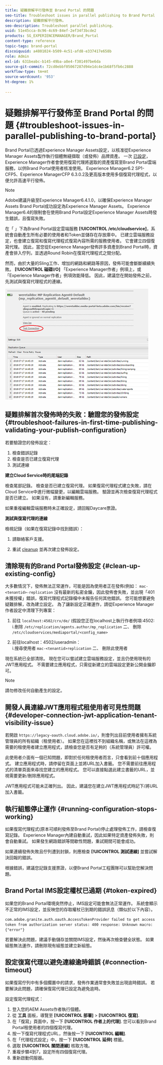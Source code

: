 ```yaml
---
title: 疑難排解平行發佈至 Brand Portal 的問題
seo-title: Troubleshoot issues in parallel publishing to Brand Portal
description: 疑難排解平行發佈。
seo-description: Troubleshoot parallel publishing.
uuid: 51e45cca-8c96-4c69-84ef-2ef34f3bcde2
products: SG_EXPERIENCEMANAGER/Brand_Portal
content-type: reference
topic-tags: brand-portal
discoiquuid: a4801024-b509-4c51-afd8-e337417e658b
role: Admin
exl-id: 631beabc-b145-49ba-a8e4-f301497be6da
source-git-commit: 72cd0ebbf05067287d94e1dc4e1b68f5fb6c2888
workflow-type: tm+mt
source-wordcount: '953'
ht-degree: 1%

---
```


# 疑難排解平行發佈至 Brand Portal 的問題 {#troubleshoot-issues-in-parallel-publishing-to-brand-portal}

Brand Portal已透過Experience Manager Assets設定，以核准從Experience Manager Assets製作執行個體無縫擷取（或發佈）品牌資產。 一次 [已設定](../using/configure-aem-assets-with-brand-portal.md)，Experience Manager作者會使用復寫代理將選取的資產復寫至Brand Portal雲端服務，以供Brand Portal使用者核准使用。 Experience Manager6.2 SP1-CFP5、Experience ManagerCFP 6.3.0.2及更高版本使用多個復寫代理程式，以便允許高速平行發佈。

>[!NOTE]
>
>Adobe建議升級至Experience Manager6.4.1.0，以確保Experience Manager Assets Brand Portal成功設定為Experience Manager Assets。 Experience Manager6.4的限制會在使用Brand Portal設定Experience Manager Assets時發生錯誤，且復寫失敗。

在「 」下為Brand Portal設定雲端服務 **[!UICONTROL /etc/cloudservice]**，系統會自動產生所有必要的使用者和Token並儲存在存放庫中。 已建立雲端服務設定，也會建立復寫和復寫代理程式復寫內容所需的服務使用者。 它會建立四個復寫代理。 因此，當您從Experience Manager發佈許多資產到Brand Portal時，資產會排入佇列，並透過Round Robin在復寫代理程式之間分配。

然而，由於大量的Sling工作、增加的網路和網路等原因，發佈可能會斷斷續續失敗。 **[!UICONTROL 磁碟I/O]** 「Experience Manager作者」例項上，或「Experience Manager作者」例項效能降低。 因此，建議您在開始發佈之前，先測試與復寫代理程式的連線。

![](assets/test-connection.png)

## 疑難排解首次發佈時的失敗：驗證您的發佈設定 {#troubleshoot-failures-in-first-time-publishing-validating-your-publish-configuration}

若要驗證您的發佈設定：

1. 檢查錯誤記錄
1. 檢查是否已建立復寫代理
1. 測試連線

**建立Cloud Service時的尾端記錄**

檢查尾部記錄。 檢查是否已建立復寫代理。 如果復寫代理程式建立失敗，請在Cloud Service中進行微幅變更，以編輯雲端服務。 驗證並再次檢查復寫代理程式是否已建立。 如果沒有，請重新編輯服務。

如果重複編輯雲端服務時未正確設定，請回報Daycare票證。

**測試與復寫代理的連線**

檢視記錄（如果在復寫記錄中找到錯誤）：

1. 請聯絡客戶支援。

1. 重試 [cleanup](../using/troubleshoot-parallel-publishing.md#clean-up-existing-config) 並再次建立發佈設定。

<!--
Comment Type: remark
Last Modified By: Mini Gulati (mgulati)
Last Modified Date: 2018-06-21T22:56:21.256-0400
<p>?? check and compare public key. At times public key is different</p>
<p>?? another thing to check in /useradmin</p>
-->

## 清除現有的Brand Portal發佈設定 {#clean-up-existing-config}

大多數情況下，發佈無法正常運作，可能是因為使用者正在發佈(例如： `mac-<tenantid>-replication` 沒有最新的私密金鑰，因此發佈會失敗，並出現「401未獲授權」錯誤，復寫代理程式記錄檔中未報告任何其他錯誤。 您可能想要避免疑難排解，改為建立設定。 為了讓新設定正確運作，請從Experience Manager作者設定中清理下列專案：

1. 前往 `localhost:4502/crx/de/` (假設您正在localhost上執行作者例項:4502:\
   i.刪除 `/etc/replication/agents.author/mp_replication`
二、 刪除 
`/etc/cloudservices/mediaportal/<config_name>`

1. 前往localhost：4502/useradmin：\
   i.搜尋使用者 `mac-<tenantid>replication`
二、 刪除此使用者

現在系統已全部清除。 現在您可以嘗試建立雲端服務設定，並且仍使用現有的JWT應用程式。 不需要建立應用程式，只需從新建立的雲端設定更新公開金鑰即可。

>[!NOTE]
>
>請勿修改任何自動產生的設定。


## 開發人員連線JWT應用程式租使用者可見性問題 {#developer-connection-jwt-application-tenant-visibility-issue}

若開啟 `https://legacy-oauth.cloud.adobe.io/`，則會列出目前使用者擁有系統管理員的所有組織（租使用者）。 如果您在這裡找不到組織名稱，或無法在這裡為需要的租使用者建立應用程式，請檢查您是否有足夠的（系統管理員）許可權。

此使用者介面有一個已知問題，即對於任何租使用者而言，只會看到前十個應用程式。 建立應用程式時，請停留在頁面上並將URL加入書籤。 您不需要前往應用程式的清單頁面來尋找您建立的應用程式。 您可以直接點選此建立書籤的URL，並視需要更新/刪除應用程式。

JWT應用程式可能未正確列出。 因此，建議您在建立JWT應用程式時記下/將URL加入書籤。

## 執行組態停止運作 {#running-configuration-stops-working}

<!--
Comment Type: draft

<p>If the running configuration stops working, either of the following two possibilities
<g class="gr_ gr_15 gr-alert gr_gramm gr_inline_cards gr_run_anim Grammar multiReplace" data-gr-id="15" id="15" style="font-size: 12px;">
are
</g> there:</p>
<p>1.
<g class="gr_ gr_14 gr-alert gr_gramm gr_inline_cards gr_run_anim Grammar only-ins doubleReplace replaceWithoutSep" data-gr-id="14" id="14">
Connection
</g> has failed, or</p>
<p>2. Publish has failed with permission to dam-replication-service denied, while connection has passed </p>
<p>If the connection has failed [1], the
<g class="gr_ gr_10 gr-alert gr_spell gr_inline_cards gr_run_anim ContextualSpelling ins-del multiReplace" data-gr-id="10" id="10">
fail safe
</g> way to fix it is to <a href="../using/troubleshoot-parallel-publishing.md#main-pars-header-1664955658">clean up</a> the existing Brand Portal publish configuration and recreate a publish configuration. </p>
<p>However, if the
<g class="gr_ gr_18 gr-alert gr_spell gr_inline_cards gr_run_anim ContextualSpelling" data-gr-id="18" id="18">
publish
</g> has failed with
<g class="gr_ gr_16 gr-alert gr_gramm gr_inline_cards gr_run_anim Grammar only-ins doubleReplace replaceWithoutSep" data-gr-id="16" id="16">
permission
</g> denied to dam-replication-service, raise a support ticket.</p>
-->

如果復寫代理程式(原本可順利發佈至Brand Portal)停止處理發佈工作，請檢查復寫記錄。 Experience Manager內建自動重試，因此如果特定資產發佈失敗，則會自動重試。 如果發生網路錯誤等間歇性問題，重試期間可能會成功。

如果連續發佈失敗且佇列遭到封鎖，則應檢查 **[!UICONTROL 測試連線]** 並嘗試解決回報的錯誤。

根據錯誤，建議您記錄支援票證，以便Brand Portal工程團隊可以幫助您解決問題。

## Brand Portal IMS設定權杖已過期 {#token-expired}

如果您的Brand Portal環境突然停止，IMS設定可能會無法正常運作。 系統會顯示不正常的IMS設定，並反映您的存取權杖已到期的錯誤訊息（類似於以下內容）。

`com.adobe.granite.auth.oauth.AccessTokenProvider failed to get access token from authorization server status: 400 response: Unknown macro: {"error"}`

若要解決此問題，建議手動儲存並關閉IMS設定，然後再次檢查健全狀態。 如果組態無法運作，請刪除現有組態並建立新組態。


## 設定復寫代理以避免連線逾時錯誤 {#connection-timeout}

如果復寫佇列中有多個擱置中的請求，發佈作業通常會失敗並出現逾時錯誤。 若要解決此問題，請確保復寫代理已設定為避免逾時。

設定復寫代理程式：

1. 登入您的AEM Assets作者執行個體。
1. 從 **工具** 面板，導覽至 **[!UICONTROL 部署]** > **[!UICONTROL 復寫]**.
1. 在「復寫」頁面中，按一下 **[!UICONTROL 作者上的代理]**. 您可以看到Brand Portal租使用者的四個復寫代理。
1. 按一下復寫代理程式URL，然後按一下 **[!UICONTROL 編輯]**.
1. 在「代理程式設定」中，按一下 **[!UICONTROL 延伸]** 標籤。
1. 選取 **[!UICONTROL 關閉連線]** 核取方塊。
1. 重複步驟4到7，設定所有四個復寫代理。
1. 重新啟動伺服器。
